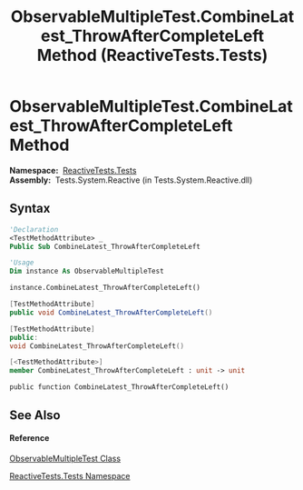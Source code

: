 ﻿---
title: ObservableMultipleTest.CombineLatest_ThrowAfterCompleteLeft Method  (ReactiveTests.Tests)
TOCTitle: CombineLatest_ThrowAfterCompleteLeft Method
ms:assetid: M:ReactiveTests.Tests.ObservableMultipleTest.CombineLatest_ThrowAfterCompleteLeft
ms:mtpsurl: https://msdn.microsoft.com/en-us/library/reactivetests.tests.observablemultipletest.combinelatest_throwaftercompleteleft(v=VS.103)
ms:contentKeyID: 36620164
ms.date: 06/28/2011
mtps_version: v=VS.103
f1_keywords:
- ReactiveTests.Tests.ObservableMultipleTest.CombineLatest_ThrowAfterCompleteLeft
dev_langs:
- CSharp
- JScript
- VB
- FSharp
- c++
---

# ObservableMultipleTest.CombineLatest\_ThrowAfterCompleteLeft Method

**Namespace:**  [ReactiveTests.Tests](hh289046\(v=vs.103\).md)  
**Assembly:**  Tests.System.Reactive (in Tests.System.Reactive.dll)

## Syntax

``` vb
'Declaration
<TestMethodAttribute> _
Public Sub CombineLatest_ThrowAfterCompleteLeft
```

``` vb
'Usage
Dim instance As ObservableMultipleTest

instance.CombineLatest_ThrowAfterCompleteLeft()
```

``` csharp
[TestMethodAttribute]
public void CombineLatest_ThrowAfterCompleteLeft()
```

``` c++
[TestMethodAttribute]
public:
void CombineLatest_ThrowAfterCompleteLeft()
```

``` fsharp
[<TestMethodAttribute>]
member CombineLatest_ThrowAfterCompleteLeft : unit -> unit 
```

``` jscript
public function CombineLatest_ThrowAfterCompleteLeft()
```

## See Also

#### Reference

[ObservableMultipleTest Class](hh303586\(v=vs.103\).md)

[ReactiveTests.Tests Namespace](hh289046\(v=vs.103\).md)

